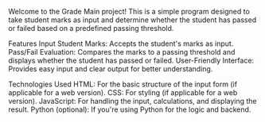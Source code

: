 Welcome to the Grade Main project! This is a simple program designed to take student marks as input and determine whether the student has passed or failed based on a predefined passing threshold.

Features
Input Student Marks: Accepts the student's marks as input.
Pass/Fail Evaluation: Compares the marks to a passing threshold and displays whether the student has passed or failed.
User-Friendly Interface: Provides easy input and clear output for better understanding.

Technologies Used
HTML: For the basic structure of the input form (if applicable for a web version).
CSS: For styling (if applicable for a web version).
JavaScript: For handling the input, calculations, and displaying the result.
Python (optional): If you're using Python for the logic and backend.
